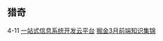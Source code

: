 ## 猎奇

4-11
[一站式信息系统开发云平台](https://enhancer.io/)
[掘金3月前端知识集锦](https://juejin.im/post/5abb22925188255c4c1050e0)